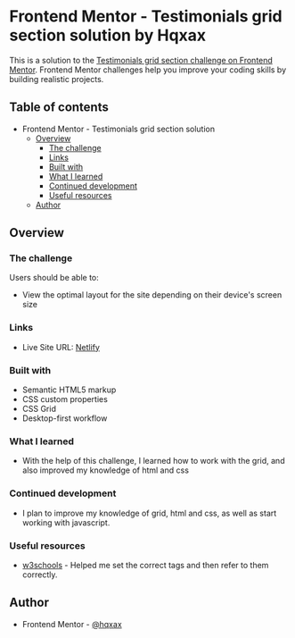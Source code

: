 # Frontend Mentor - Testimonials grid section solution by Hqxax

This is a solution to the [Testimonials grid section challenge on Frontend Mentor](https://www.frontendmentor.io/challenges/testimonials-grid-section-Nnw6J7Un7). Frontend Mentor challenges help you improve your coding skills by building realistic projects. 

## Table of contents

- Frontend Mentor - Testimonials grid section solution
  - [Overview](#overview)
    - [The challenge](#the-challenge)
    - [Links](#links)
    - [Built with](#built-with)
    - [What I learned](#what-i-learned)
    - [Continued development](#continued-development)
    - [Useful resources](#useful-resources)
  - [Author](#author)

## Overview

### The challenge

Users should be able to:

- View the optimal layout for the site depending on their device's screen size


### Links

- Live Site URL: [Netlify](https://shiny-frangollo-90415c.netlify.app)

### Built with

- Semantic HTML5 markup
- CSS custom properties
- CSS Grid
- Desktop-first workflow



### What I learned

  - With the help of this challenge, I learned how to work with the grid, and also  improved my knowledge of html and css



### Continued development
  - I plan to improve my knowledge of grid, html and css, as well as start working with javascript.


### Useful resources

- [w3schools](https://www.w3schools.com) - Helped me set the correct tags and then refer to them correctly.

## Author
- Frontend Mentor - [@hqxax](https://www.frontendmentor.io/profile/hqxax)


